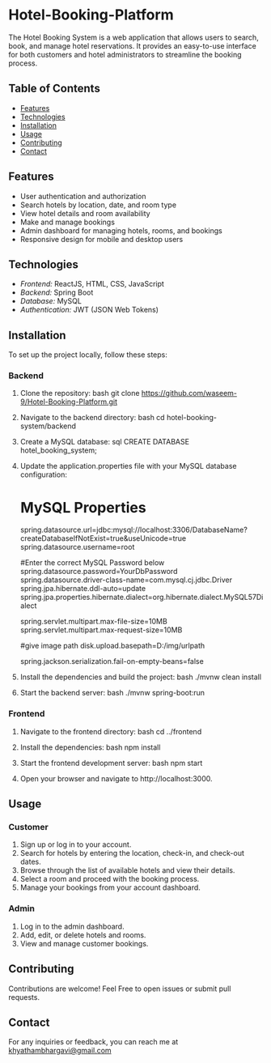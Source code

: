 # Hotel-Booking-Platform

The Hotel Booking System is a web application that allows users to search, book, and manage hotel reservations. It provides an easy-to-use interface for both customers and hotel administrators to streamline the booking process.

## Table of Contents

- [Features](#features)
- [Technologies](#technologies)
- [Installation](#installation)
- [Usage](#usage)
- [Contributing](#contributing)
- [Contact](#contact)

## Features

- User authentication and authorization
- Search hotels by location, date, and room type
- View hotel details and room availability
- Make and manage bookings
- Admin dashboard for managing hotels, rooms, and bookings
- Responsive design for mobile and desktop users

## Technologies

- *Frontend:* ReactJS, HTML, CSS, JavaScript
- *Backend:* Spring Boot
- *Database:* MySQL
- *Authentication:* JWT (JSON Web Tokens)

## Installation

To set up the project locally, follow these steps:

### Backend

1. Clone the repository:
    bash
    git clone https://github.com/waseem-9/Hotel-Booking-Platform.git
    

2. Navigate to the backend directory:
    bash
    cd hotel-booking-system/backend
    

3. Create a MySQL database:
    sql
    CREATE DATABASE hotel_booking_system;
    

4. Update the application.properties file with your MySQL database configuration:
    # MySQL Properties
    spring.datasource.url=jdbc:mysql://localhost:3306/DatabaseName?createDatabaseIfNotExist=true&useUnicode=true
    spring.datasource.username=root

    #Enter the correct MySQL Password below
    spring.datasource.password=YourDbPassword
    spring.datasource.driver-class-name=com.mysql.cj.jdbc.Driver
    spring.jpa.hibernate.ddl-auto=update
    spring.jpa.properties.hibernate.dialect=org.hibernate.dialect.MySQL57Dialect

    spring.servlet.multipart.max-file-size=10MB
    spring.servlet.multipart.max-request-size=10MB

    #give image path
    disk.upload.basepath=D:/img/urlpath

    spring.jackson.serialization.fail-on-empty-beans=false  
    

5. Install the dependencies and build the project:
    bash
    ./mvnw clean install
    

6. Start the backend server:
    bash
    ./mvnw spring-boot:run
    

### Frontend

1. Navigate to the frontend directory:
    bash
    cd ../frontend
    

2. Install the dependencies:
    bash
    npm install
    

3. Start the frontend development server:
    bash
    npm start
    

4. Open your browser and navigate to http://localhost:3000.

## Usage

### Customer

1. Sign up or log in to your account.
2. Search for hotels by entering the location, check-in, and check-out dates.
3. Browse through the list of available hotels and view their details.
4. Select a room and proceed with the booking process.
5. Manage your bookings from your account dashboard.

### Admin

1. Log in to the admin dashboard.
2. Add, edit, or delete hotels and rooms.
3. View and manage customer bookings.

## Contributing

Contributions are welcome! Feel Free to open issues or submit pull requests.


## Contact

For any inquiries or feedback, you can reach me at khyathambhargavi@gmail.com
